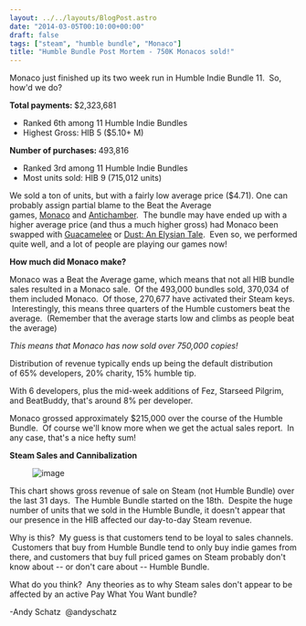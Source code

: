 ```yaml
---
layout: ../../layouts/BlogPost.astro
date: "2014-03-05T00:10:00+00:00"
draft: false
tags: ["steam", "humble bundle", "Monaco"]
title: "Humble Bundle Post Mortem - 750K Monacos sold!"
---
```


<p>Monaco just finished up its two week run in Humble Indie Bundle 11. &nbsp;So, how'd we do?</p>
<p><strong>Total payments:&nbsp;</strong><span>$2,323,681</span></p>
<ul><li><span>Ranked 6th among 11 Humble Indie Bundles</span></li>
<li><span>Highest Gross: HIB 5&nbsp;($5.10+ M)</span></li>
</ul><p><strong>Number of purchases:&nbsp;</strong><span>493,816</span></p>
<ul><li><span>Ranked 3rd&nbsp;among 11 Humble Indie Bundles</span></li>
<li><span>Most units sold: HIB 9 (715,012 units)</span></li>
</ul><p><span>We sold a ton of units, but with a fairly low average price ($4.71). One can probably assign partial blame to&nbsp;the Beat the Average games,&nbsp;</span><a href="http://monacoismine.com/">Monaco</a><span>&nbsp;and&nbsp;</span><a href="https://www.humblebundle.com/#game-info-antichamber_storefront">Antichamber</a><span>. &nbsp;T</span>he bundle may have ended up with a higher average price (and thus a much higher gross) had Monaco been swapped with <a href="https://www.humblebundle.com/#game-info-guacamelee">Guacamelee</a> or <a href="https://www.humblebundle.com/#game-info-dust_anelysiantail">Dust: An Elysian Tale</a>. &nbsp;Even so, we performed quite well, and a lot of people are playing our games now!</p>
<p><strong>How much did Monaco make?</strong></p>
<p>Monaco was a Beat the Average game, which means that not all HIB bundle sales resulted in a Monaco sale. &nbsp;Of the 493,000 bundles sold, 370,034&nbsp;of them included Monaco. &nbsp;Of those,&nbsp;270,677 have activated their Steam keys. &nbsp;Interestingly, this means three quarters of the Humble customers beat the average. &nbsp;(Remember that the average starts low and climbs as people beat the average)</p>
<p><em>This means that Monaco has now sold over 750,000 copies!</em></p>
<p><span>Distribution of revenue typically ends up being the default distribution of&nbsp;</span>65% developers, 20% charity, 15% humble tip.</p>
<p>With 6 developers, plus the mid-week additions of Fez, Starseed Pilgrim, and BeatBuddy, that's around 8% per developer.</p>
<p>Monaco grossed approximately $215,000 over the course of the Humble Bundle. &nbsp;Of course we'll know more when we get the actual sales report. &nbsp;In any case, that's a nice hefty sum!</p>
<p></p>
<p><strong>Steam Sales and Cannibalization</strong></p>
<p><figure class="tmblr-full" data-orig-height="192" data-orig-width="461" data-orig-src="/assets/blog/img/2014-03-05-humble-bundle-post-mortem---750k-monacos-sold\94e124715827cee47e7fdf99de30509a56dec19b3fee50bb735c31b76787682c.png"><img alt="image" src="/assets/blog/img/2014-03-05-humble-bundle-post-mortem---750k-monacos-sold\da3ee5c8258e4a03a6968557a658033f47a22f319b3c37ab84575645dfe67dc3.png" data-orig-height="192" data-orig-width="461" data-orig-src="/assets/blog/img/2014-03-05-humble-bundle-post-mortem---750k-monacos-sold\94e124715827cee47e7fdf99de30509a56dec19b3fee50bb735c31b76787682c.png"></figure></p>
<p>This chart shows gross revenue of sale on Steam (not Humble Bundle) over the last 31 days. &nbsp;The Humble Bundle started on the 18th. &nbsp;Despite the huge number of units that we sold in the Humble Bundle, it doesn't appear that our presence in the HIB affected our day-to-day Steam revenue.</p>
<p>Why is this? &nbsp;My guess is that customers tend to be loyal to sales channels. &nbsp;Customers that buy from Humble Bundle tend to only buy indie games from there, and customers that buy full priced games on Steam probably don't know about -- or don't care about -- Humble Bundle.</p>
<p>What do you think? &nbsp;Any theories as to why Steam sales don't appear to be affected by an active Pay What You Want bundle?</p>
<p>-Andy Schatz &nbsp;@andyschatz</p>
<p></p>
